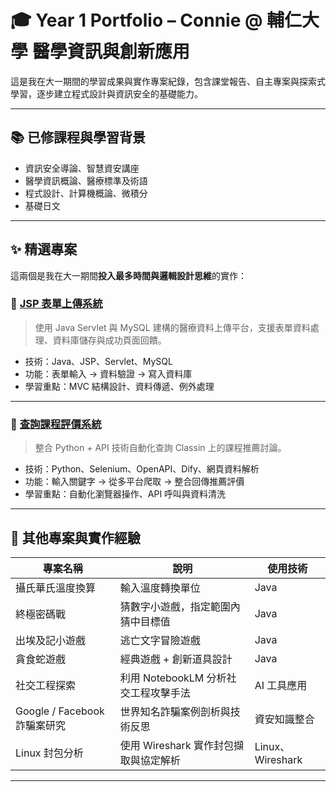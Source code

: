 # 🎓 Year 1 Portfolio – Connie @ 輔仁大學 醫學資訊與創新應用

這是我在大一期間的學習成果與實作專案紀錄，包含課堂報告、自主專案與探索式學習，逐步建立程式設計與資訊安全的基礎能力。

---

## 📚 已修課程與學習背景

- 資訊安全導論、智慧資安講座
- 醫學資訊概論、醫療標準及術語
- 程式設計、計算機概論、微積分
- 基礎日文

---

## ✨ 精選專案

這兩個是我在大一期間**投入最多時間與邏輯設計思維**的實作：

### 📁 [JSP 表單上傳系統](reports/程式設計（二）_JSP表單上傳系統.pdf)
> 使用 Java Servlet 與 MySQL 建構的醫療資料上傳平台，支援表單資料處理、資料庫儲存與成功頁面回饋。

- 技術：Java、JSP、Servlet、MySQL
- 功能：表單輸入 → 資料驗證 → 寫入資料庫
- 學習重點：MVC 結構設計、資料傳遞、例外處理

---

### 📁 [查詢課程評價系統](reports/資安導論_查詢課程評價系統.pdf)
> 整合 Python + API 技術自動化查詢 Classin 上的課程推薦討論。

- 技術：Python、Selenium、OpenAPI、Dify、網頁資料解析
- 功能：輸入關鍵字 → 從多平台爬取 → 整合回傳推薦評價
- 學習重點：自動化瀏覽器操作、API 呼叫與資料清洗

---

## 🧪 其他專案與實作經驗

| 專案名稱 | 說明 | 使用技術 |
|----------|------|----------|
| 攝氏華氏溫度換算 | 輸入溫度轉換單位 | Java |
| 終極密碼戰 | 猜數字小遊戲，指定範圍內猜中目標值 | Java |
| 出埃及記小遊戲 | 逃亡文字冒險遊戲 | Java |
| 貪食蛇遊戲 | 經典遊戲 + 創新道具設計 | Java |
| 社交工程探索 | 利用 NotebookLM 分析社交工程攻擊手法 | AI 工具應用 |
| Google / Facebook 詐騙案研究 | 世界知名詐騙案例剖析與技術反思 | 資安知識整合 |
| Linux 封包分析 | 使用 Wireshark 實作封包擷取與協定解析 | Linux、Wireshark |

---
